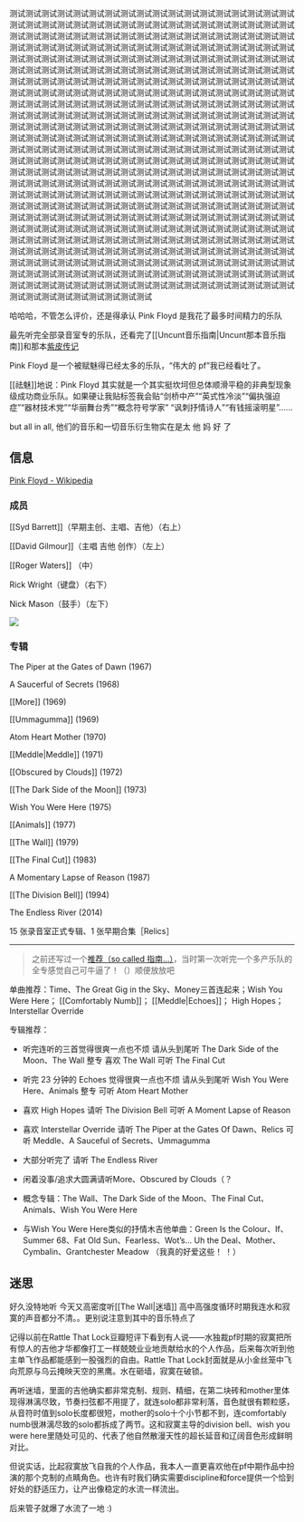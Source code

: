 测试测试测试测试测试测试测试测试测试测试测试测试测试测试测试测试测试测试测试测试测试测试测试测试测试测试测试测试测试测试测试测试测试测试测试测试测试测试测试测试测试测试测试测试测试测试测试测试测试测试测试测试测试测试测试测试测试测试测试测试测试测试测试测试测试测试测试测试测试测试测试测试测试测试测试测试测试测试测试测试测试测试测试测试测试测试测试测试测试测试测试测试测试测试测试测试测试测试测试测试测试测试测试测试测试测试测试测试测试测试测试测试测试测试测试测试测试测试测试测试测试测试测试测试测试测试测试测试测试测试测试测试测试测试测试测试测试测试测试测试测试测试测试测试测试测试测试测试测试测试测试测试测试测试测试测试测试测试测试测试测试测试测试测试测试测试测试测试测试测试测试测试测试测试测试测试测试测试测试测试测试测试测试测试测试测试测试测试测试测试测试测试测试测试测试测试测试测试测试测试测试测试测试测试测试测试测试测试测试测试测试测试测试测试测试测试测试测试测试测试测试测试测试测试测试测试测试测试测试测试测试测试测试测试测试测试测试测试测试测试测试测试测试测试测试测试测试测试测试测试测试测试测试测试测试测试测试测试测试测试测试测试测试测试测试测试测试测试测试测试测试测试测试测试测试测试测试测试测试测试测试测试测试测试测试测试测试测试测试测试测试测试测试测试测试测试测试测试测试测试测试测试测试测试测试测试测试测试测试测试测试测试测试测试测试测试测试测试测试测试测试测试测试测试测试测试测试测试测试测试测试测试测试测试测试测试测试测试测试测试测试测试测试测试测试测试测试测试测试测试测试测试测试测试测试测试测试测试测试测试测试测试测试测试测试测试测试测试测试测试测试测试测试测试测试测试测试测试测试测试测试测试测试测试测试测试测试测试测试测试测试测试测试测试测试测试测试测试测试测试测试测试测试测试测试测试测试测试测试测试测试测试测试测试测试测试测试测试测试测试测试测试测试测试测试测试测试测试测试测试测试测试测试测试测试测试测试测试测试测试测试测试测试测试测试测试测试测试测试测试测试测试测试测试测试测试测试测试测试

哈哈哈，不管怎么评价，还是得承认 Pink Floyd 是我花了最多时间精力的乐队

最先听完全部录音室专的乐队，还看完了[[Uncunt音乐指南|Uncunt那本音乐指南]]和那本[紫皮传记](https://book.douban.com/subject/34821222/)

Pink Floyd 是一个被赋魅得已经太多的乐队，“伟大的 pf”我已经看吐了。

[[祛魅]]地说：Pink Floyd 其实就是一个其实挺坎坷但总体顺滑平稳的非典型现象级成功商业乐队。如果硬让我贴标签我会贴“剑桥中产”“英式性冷淡”“偏执强迫症”“器材技术党”“华丽舞台秀”“概念符号学家” “讽刺抒情诗人”“有钱摇滚明星”……

but all in all, 他们的音乐和一切音乐衍生物实在是太 他 妈 好 了

## 信息
[Pink Floyd - Wikipedia](https://en.wikipedia.org/wiki/Pink_Floyd)

### 成员
[[Syd Barrett]]（早期主创、主唱、吉他）（右上）

[[David Gilmour]]（主唱 吉他 创作）（左上）

[[Roger Waters]] （中）

Rick Wright（键盘）（右下）

Nick Mason（鼓手）（左下）

![](https://picture-guan.oss-cn-hangzhou.aliyuncs.com/IMG_4649.jpeg)


### 专辑

The Piper at the Gates of Dawn (1967)

A Saucerful of Secrets (1968)

[[More]] (1969)

[[Ummagumma]] (1969)

Atom Heart Mother (1970)

[[Meddle|Meddle]] (1971)

[[Obscured by Clouds]] (1972)

[[The Dark Side of the Moon]] (1973)

Wish You Were Here (1975)

[[Animals]] (1977)

[[The Wall]] (1979)

[[The Final Cut]] (1983)

A Momentary Lapse of Reason (1987)

[[The Division Bell]] (1994)

The Endless River (2014)

15 张录音室正式专辑、1 张早期合集［Relics］

---

> 之前还写过一个[推荐（so called 指南...）](https://music.163.com/#/playlist?app_version=8.7.55&id=2533584688&dlt=0846&creatorId=106916740)，当时第一次听完一个多产乐队的全专感觉自己可牛逼了！（）顺便放放吧

单曲推荐：Time、The Great Gig in the Sky、Money三首连起来；Wish You Were Here； [[Comfortably Numb]]； [[Meddle|Echoes]]； High Hopes；Interstellar Override 

专辑推荐： 

- 听完连听的三首觉得很爽一点也不烦 请从头到尾听 The Dark Side of the Moon、The Wall 整专 喜欢 The Wall 可听 The Final Cut 

- 听完 23 分钟的 Echoes 觉得很爽一点也不烦 请从头到尾听 Wish You Were Here、Animals 整专 可听 Atom Heart Mother 

- 喜欢 High Hopes 请听 The Division Bell 可听 A Moment Lapse of Reason 

- 喜欢 Interstellar Override 请听 The Piper at the Gates Of Dawn、Relics 可听 Meddle、A Sauceful of Secrets、Ummagumma

- 大部分听完了 请听 The Endless River 

- 闲着没事/追求大圆满请听More、Obscured by Clouds（？ 

- 概念专辑：The Wall、The Dark Side of the Moon、The Final Cut、Animals、Wish You Were Here 

- 与Wish You Were Here类似的抒情木吉他单曲：Green Is the Colour、If、Summer 68、Fat Old Sun、Fearless、Wot’s... Uh the Deal、Mother、Cymbalin、Grantchester Meadow （我真的好爱这些！ ！）

## 迷思

好久没特地听 今天又高密度听[[The Wall|迷墙]] 高中高强度循环时期我连水和寂寞的声音都分不清。。更别说注意到其中的音乐特点了

记得以前在Rattle That Lock豆瓣短评下看到有人说——水独裁pf时期的寂寞把所有惊人的吉他才华都像打工一样兢兢业业地贡献给水的个人作品，后来每次听到他主单飞作品都能感到一股强烈的自由。Rattle That Lock封面就是从小金丝笼中飞向荒原与乌云掩映天空的黑鹰。水在砸墙，寂寞在破锁。

再听迷墙，里面的吉他确实都非常克制、规则、精细，在第二块砖和mother里体现得淋漓尽致，节奏扫弦都不用提了，就连solo都非常利落，音色就很有颗粒感，从音符时值到solo长度都很短，mother的solo十个小节都不到，连comfortably numb很淋漓尽致的solo都拆成了两节。这和寂寞主导的division bell、wish you were here里随处可见的、代表了他自然散漫天性的超长延音和辽阔音色形成鲜明对比。

但说实话，比起寂寞放飞自我的个人作品，我本人一直更喜欢他在pf中期作品中扮演的那个克制的点睛角色。也许有时我们确实需要discipline和force提供一个恰到好处的舒适压力，让产出像稳定的水流一样流出。

后来管子就爆了水流了一地 :)